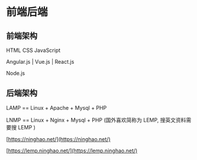 # 前端后端

## 前端架构

HTML CSS JavaScript

Angular.js \| Vue.js \| React.js

Node.js

## 后端架构

LAMP == Linux + Apache + Mysql + PHP 

LNMP == Linux + Nginx + Mysql + PHP \(国外喜欢简称为 LEMP, 搜英文资料需要搜 LEMP \) 

[https://ninghao.net/](https://ninghao.net/)

[https://lemp.ninghao.net/](https://lemp.ninghao.net/)

